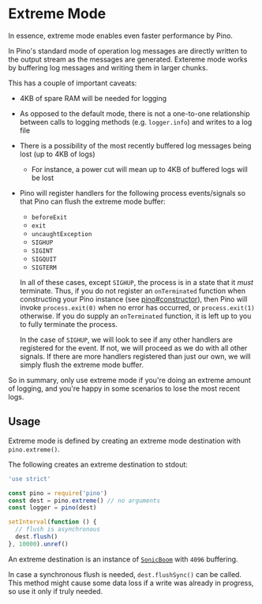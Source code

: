 # Extreme Mode

In essence, extreme mode enables even faster performance by Pino.

In Pino's standard mode of operation log messages are directly written to the
output stream as the messages are generated. Extereme mode works by buffering
log messages and writing them in larger chunks.

This has a couple of important caveats:

* 4KB of spare RAM will be needed for logging
* As opposed to the default mode, there is not a one-to-one relationship between
  calls to logging methods (e.g. `logger.info`) and writes to a log file
* There is a possibility of the most recently buffered log messages being lost
  (up to 4KB of logs)
  * For instance, a power cut will mean up to 4KB of buffered logs will be lost
* Pino will register handlers for the following process events/signals so that
  Pino can flush the extreme mode buffer:

  + `beforeExit`
  + `exit`
  + `uncaughtException`
  + `SIGHUP`
  + `SIGINT`
  + `SIGQUIT`
  + `SIGTERM`

  In all of these cases, except `SIGHUP`, the process is in a state that it
  *must* terminate. Thus, if you do not register an `onTerminated` function when
  constructing your Pino instance (see [pino#constructor](API.md#constructor)),
  then Pino will invoke `process.exit(0)` when no error has occurred, or
  `process.exit(1)` otherwise. If you do supply an `onTerminated` function, it
  is left up to you to fully terminate the process.

  In the case of `SIGHUP`, we will look to see if any other handlers are
  registered for the event. If not, we will proceed as we do with all other
  signals. If there are more handlers registered than just our own, we will
  simply flush the extreme mode buffer.

So in summary, only use extreme mode if you're doing an extreme amount of
logging, and you're happy in some scenarios to lose the most recent logs.

## Usage

Extreme mode is defined by creating an extreme mode destination with
`pino.extreme()`.

The following creates an extreme destination to stdout:

```js
'use strict'

const pino = require('pino')
const dest = pino.extreme() // no arguments
const logger = pino(dest)

setInterval(function () {
  // flush is asynchronous
  dest.flush()
}, 10000).unref()
```

An extreme destination is an instance of
[`SonicBoom`](https://github.com/mcollina/sonic-boom) with `4096`
buffering.

In case a synchronous flush is needed, `dest.flushSync()` can be called.
This method might cause some data loss if a write was already in
progress, so use it only if truly needed.

